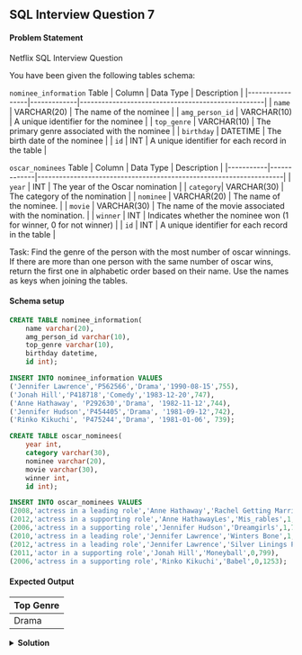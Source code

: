 ## SQL Interview Question 7

#### Problem Statement

<bold>Netflix SQL Interview Question</bold>

You have been given the following tables schema:

`nominee_information` Table
| Column          | Data Type   | Description                                       |
|-----------------|-------------|---------------------------------------------------|
| `name`          | VARCHAR(20) | The name of the nominee                           |
| `amg_person_id` | VARCHAR(10) | A unique identifier for the nominee               |
| `top_genre`     | VARCHAR(10) | The primary genre associated with the nominee     |
| `birthday`      | DATETIME    | The birth date of the nominee                     |
| `id`            | INT         | A unique identifier for each record in the table  |

`oscar_nominees` Table
| Column    | Data Type   | Description                                                        |
|-----------|-------------|--------------------------------------------------------------------|
| `year`    | INT         | The year of the Oscar nomination                                   |
| `category`| VARCHAR(30) | The category of the nomination                                     |
| `nominee` | VARCHAR(20) | The name of the nominee.                                           |
| `movie`   | VARCHAR(30) | The name of the movie associated with the nomination.              |
| `winner`  | INT         | Indicates whether the nominee won (1 for winner, 0 for not winner) |
| `id`      | INT         | A unique identifier for each record in the table                   |

Task:
Find the genre of the person with the most number of oscar winnings.
If there are more than one person with the same number of oscar wins,
return the first one in alphabetic order based on their name. Use the names as keys when joining the tables.

#### Schema setup

```sql
CREATE TABLE nominee_information(
    name varchar(20), 
    amg_person_id varchar(10),
    top_genre varchar(10),
    birthday datetime,
    id int);

INSERT INTO nominee_information VALUES
('Jennifer Lawrence','P562566','Drama','1990-08-15',755),
('Jonah Hill','P418718','Comedy','1983-12-20',747),
('Anne Hathaway', 'P292630','Drama', '1982-11-12',744),
('Jennifer Hudson','P454405','Drama', '1981-09-12',742),
('Rinko Kikuchi', 'P475244','Drama', '1981-01-06', 739);

CREATE TABLE oscar_nominees(
    year int,
    category varchar(30),
    nominee varchar(20),
    movie varchar(30),
    winner int,
    id int);

INSERT INTO oscar_nominees VALUES
(2008,'actress in a leading role','Anne Hathaway','Rachel Getting Married',0,77),
(2012,'actress in a supporting role','Anne HathawayLes','Mis_rables',1,78),
(2006,'actress in a supporting role','Jennifer Hudson','Dreamgirls',1,711),
(2010,'actress in a leading role','Jennifer Lawrence','Winters Bone',1,717),
(2012,'actress in a leading role','Jennifer Lawrence','Silver Linings Playbook',1,718),
(2011,'actor in a supporting role','Jonah Hill','Moneyball',0,799),
(2006,'actress in a supporting role','Rinko Kikuchi','Babel',0,1253);
```

#### Expected Output

| Top Genre |
|-----------|
| Drama     |

<details>
<summary><strong>Solution</strong></summary>

```sql
WITH winner_count AS
(
 SELECT
    nominee,
    SUM(winner) AS total_wins
 FROM oscar_nominees
 GROUP BY nominee
)

SELECT ni.top_genre
FROM winner_count wc
JOIN nominee_information ni
ON ni.name = wc.nominee
ORDER BY total_wins DESC, name
LIMIT 1;
```
</details>
